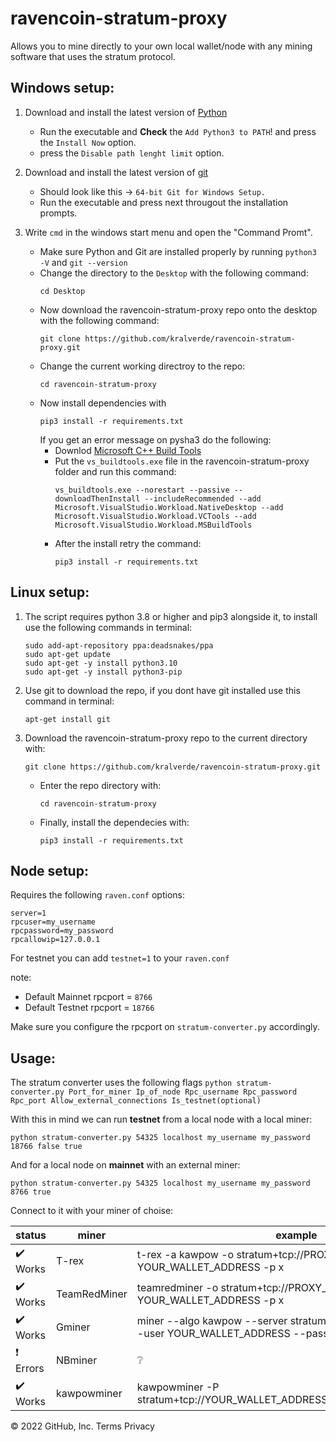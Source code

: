 # ravencoin-stratum-proxy
Allows you to mine directly to your own local wallet/node with any mining software that uses the stratum protocol.

## Windows setup:

1. Download and install the latest version of [Python](https://www.python.org/downloads/)
   - Run the executable and **Check** the `Add Python3 to PATH`! and press the `Install Now` option.
   - press the `Disable path lenght limit` option.

2. Download and install the latest version of [git](https://git-scm.com/download/win) 
   - Should look like this -> `64-bit Git for Windows Setup.`
   - Run the executable and press next througout the installation prompts.

3. Write `cmd` in the windows start menu and open the "Command Promt".
   - Make sure Python and Git are installed properly by running `python3 -V` and `git --version`
   - Change the directory to the `Desktop` with the following command:
     ```
     cd Desktop
     ```
   - Now download the ravencoin-stratum-proxy repo onto the desktop with the following command:
     ```
     git clone https://github.com/kralverde/ravencoin-stratum-proxy.git
     ```
   - Change the current working directroy to the repo:
     ```
     cd ravencoin-stratum-proxy
     ```
   - Now install dependencies with
     ```
     pip3 install -r requirements.txt
     ```
     If you get an error message on pysha3 do the following:
     * Downlod [Microsoft C++ Build Tools](https://visualstudio.microsoft.com/visual-cpp-build-tools/)
     * Put the `vs_buildtools.exe` file in the ravencoin-stratum-proxy folder and run this command:
       ```
       vs_buildtools.exe --norestart --passive --downloadThenInstall --includeRecommended --add Microsoft.VisualStudio.Workload.NativeDesktop --add Microsoft.VisualStudio.Workload.VCTools --add Microsoft.VisualStudio.Workload.MSBuildTools
       ```
     * After the install retry the command:
       ```
       pip3 install -r requirements.txt
       ```

## Linux setup:
1. The script requires python 3.8 or higher and pip3 alongside it, to install use the following commands in terminal:
   ```
   sudo add-apt-repository ppa:deadsnakes/ppa
   sudo apt-get update
   sudo apt-get -y install python3.10
   sudo apt-get -y install python3-pip
   ```

2. Use git to download the repo, if you dont have git installed use this command in terminal:
   ```
   apt-get install git
   ```
3. Download the ravencoin-stratum-proxy repo to the current directory with:
   ```
   git clone https://github.com/kralverde/ravencoin-stratum-proxy.git
   ```
   - Enter the repo directory with:
     ```
     cd ravencoin-stratum-proxy
     ```
   - Finally, install the dependecies with:
     ```
     pip3 install -r requirements.txt
     ```

## Node setup:

Requires the following `raven.conf` options:
```
server=1
rpcuser=my_username
rpcpassword=my_password
rpcallowip=127.0.0.1
```
For testnet you can add `testnet=1` to your `raven.conf`

note:
- Default Mainnet rpcport = `8766`
- Default Testnet rpcport = `18766`

Make sure you configure the rpcport on `stratum-converter.py` accordingly.

## Usage:
The stratum converter uses the following flags `python stratum-converter.py Port_for_miner Ip_of_node Rpc_username Rpc_password Rpc_port Allow_external_connections Is_testnet(optional)` 

With this in mind we can run **testnet** from a local node with a local miner:
```
python stratum-converter.py 54325 localhost my_username my_password 18766 false true
```
And for a local node on **mainnet** with an external miner:
```
python stratum-converter.py 54325 localhost my_username my_password 8766 true
```

Connect to it with your miner of choise:

| status | miner | example |
| - | - | - |
| :heavy_check_mark: Works | T-rex | t-rex -a kawpow -o stratum+tcp://PROXY_IP:54325 -u YOUR_WALLET_ADDRESS -p x |
| :heavy_check_mark: Works | TeamRedMiner | teamredminer -o stratum+tcp://PROXY_IP:54325 -u YOUR_WALLET_ADDRESS -p x |
| :heavy_check_mark: Works | Gminer | miner --algo kawpow --server stratum+tcp://PROXY_IP:54325 --user YOUR_WALLET_ADDRESS --pass x |
| :exclamation:   Errors | NBminer | :grey_question: |
| :heavy_check_mark: Works | kawpowminer | kawpowminer -P stratum+tcp://YOUR_WALLET_ADDRESS.worker@PROXY_IP:54325 |


© 2022 GitHub, Inc.
Terms
Privacy




